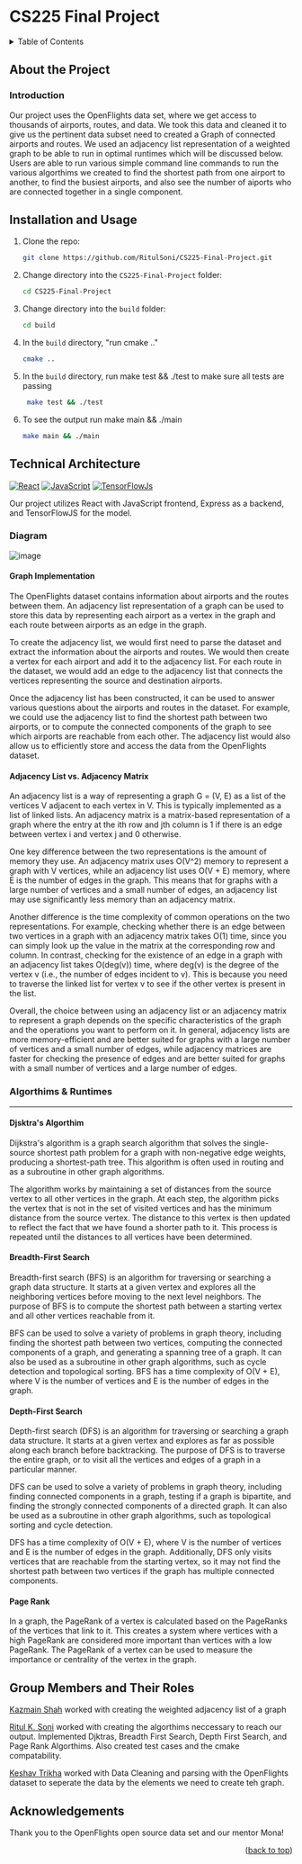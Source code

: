 # CS225 Final Project 



<a name="readme-top"></a>





<details>
  <summary>Table of Contents</summary>
  <ol>
    <li>
      <a href="#about-the-project">About The Project</a>
      <ul>
        <li><a href="#introduction">Introduction</a></li>
      </ul>
    </li>
    <li>
      <a href="#technical-architecture">Technical Architecture</a>
      <ul>
        <li><a href="#components">Components</a></li>
        <li><a href="#diagram">Diagram</a></li>
      </ul>
    </li>
    <li><a href="#installation-and-usage">Installation and Usage</a></li>
    <li><a href="#group-members-and-their-roles">Group members and their roles</a></li>
    <li><a href="#acknowledgements">Acknowledgements</a></li>
  </ol>
</details>

## About the Project

### Introduction
Our project uses the OpenFlights data set, where we get access to thousands of airports, routes, and data. We took this data and cleaned it to give us the pertinent data subset need to created a Graph of connected airports and routes. We used an adjacency list representation of a weighted graph to be able to run in optimal runtimes which will be discussed below. Users are able to run various simple command line commands to run the various algorthims we created to find the shortest path from one airport to another, to find the busiest airports, and also see the number of aiports who are connected together in a single component.  



## Installation and Usage

1. Clone the repo:
   ```sh
   git clone https://github.com/RitulSoni/CS225-Final-Project.git
   ```
2. Change directory into the `CS225-Final-Project` folder:
    ```sh
    cd CS225-Final-Project
    ```
3. Change directory into the `build` folder:
    ```sh
    cd build
    ```
      
4. In the `build` directory, "run cmake .."
   ```sh
   cmake ..
   ```
5. In the `build` directory, run make test && ./test to make sure all tests are passing
   ```sh
    make test && ./test
   ```
6. To see the output run make main && ./main  
    ```sh
   make main && ./main
    ```    


## Technical Architecture

[![React][React.js]][React-url] [![JavaScript][JavaScript]][JavaScript-url] [![TensorFlowJs][TensorFlowJS]][TensorFlowJS-url]

Our project utilizes React with JavaScript frontend, Express as a backend, and TensorFlowJS for the model.

### Diagram


![image](images/ArchitectureDiagram.png)


#### Graph Implementation 

The OpenFlights dataset contains information about airports and the routes between them. An adjacency list representation of a graph can be used to store this data by representing each airport as a vertex in the graph and each route between airports as an edge in the graph.

To create the adjacency list, we would first need to parse the dataset and extract the information about the airports and routes. We would then create a vertex for each airport and add it to the adjacency list. For each route in the dataset, we would add an edge to the adjacency list that connects the vertices representing the source and destination airports.

Once the adjacency list has been constructed, it can be used to answer various questions about the airports and routes in the dataset. For example, we could use the adjacency list to find the shortest path between two airports, or to compute the connected components of the graph to see which airports are reachable from each other. The adjacency list would also allow us to efficiently store and access the data from the OpenFlights dataset.

#### Adjacency List vs. Adjacency Matrix

An adjacency list is a way of representing a graph G = (V, E) as a list of the vertices V adjacent to each vertex in V. This is typically implemented as a list of linked lists. An adjacency matrix is a matrix-based representation of a graph where the entry at the ith row and jth column is 1 if there is an edge between vertex i and vertex j and 0 otherwise.

One key difference between the two representations is the amount of memory they use. An adjacency matrix uses O(V^2) memory to represent a graph with V vertices, while an adjacency list uses O(V + E) memory, where E is the number of edges in the graph. This means that for graphs with a large number of vertices and a small number of edges, an adjacency list may use significantly less memory than an adjacency matrix.

Another difference is the time complexity of common operations on the two representations. For example, checking whether there is an edge between two vertices in a graph with an adjacency matrix takes O(1) time, since you can simply look up the value in the matrix at the corresponding row and column. In contrast, checking for the existence of an edge in a graph with an adjacency list takes O(deg(v)) time, where deg(v) is the degree of the vertex v (i.e., the number of edges incident to v). This is because you need to traverse the linked list for vertex v to see if the other vertex is present in the list.

Overall, the choice between using an adjacency list or an adjacency matrix to represent a graph depends on the specific characteristics of the graph and the operations you want to perform on it. In general, adjacency lists are more memory-efficient and are better suited for graphs with a large number of vertices and a small number of edges, while adjacency matrices are faster for checking the presence of edges and are better suited for graphs with a small number of vertices and a large number of edges.

### Algorthims & Runtimes
***

#### Djsktra's Algorthim 
Dijkstra's algorithm is a graph search algorithm that solves the single-source shortest path problem for a graph with non-negative edge weights, producing a shortest-path tree. This algorithm is often used in routing and as a subroutine in other graph algorithms.

The algorithm works by maintaining a set of distances from the source vertex to all other vertices in the graph. At each step, the algorithm picks the vertex that is not in the set of visited vertices and has the minimum distance from the source vertex. The distance to this vertex is then updated to reflect the fact that we have found a shorter path to it. This process is repeated until the distances to all vertices have been determined.

#### Breadth-First Search
Breadth-first search (BFS) is an algorithm for traversing or searching a graph data structure. It starts at a given vertex and explores all the neighboring vertices before moving to the next level neighbors. The purpose of BFS is to compute the shortest path between a starting vertex and all other vertices reachable from it.

BFS can be used to solve a variety of problems in graph theory, including finding the shortest path between two vertices, computing the connected components of a graph, and generating a spanning tree of a graph. It can also be used as a subroutine in other graph algorithms, such as cycle detection and topological sorting. BFS has a time complexity of O(V + E), where V is the number of vertices and E is the number of edges in the graph.

#### Depth-First Search

Depth-first search (DFS) is an algorithm for traversing or searching a graph data structure. It starts at a given vertex and explores as far as possible along each branch before backtracking. The purpose of DFS is to traverse the entire graph, or to visit all the vertices and edges of a graph in a particular manner.

DFS can be used to solve a variety of problems in graph theory, including finding connected components in a graph, testing if a graph is bipartite, and finding the strongly connected components of a directed graph. It can also be used as a subroutine in other graph algorithms, such as topological sorting and cycle detection.

DFS has a time complexity of O(V + E), where V is the number of vertices and E is the number of edges in the graph. Additionally, DFS only visits vertices that are reachable from the starting vertex, so it may not find the shortest path between two vertices if the graph has multiple connected components.

#### Page Rank

In a graph, the PageRank of a vertex is calculated based on the PageRanks of the vertices that link to it. This creates a system where vertices with a high PageRank are considered more important than vertices with a low PageRank. The PageRank of a vertex can be used to measure the importance or centrality of the vertex in the graph.



## Group Members and Their Roles

[Kazmain Shah](https://github.com/kazshah23) worked with creating the weighted adjacency list of a graph

[Ritul K. Soni](https://github.com/RitulSoni) worked with creating the algorthims neccessary to reach our output. Implemented Djktras, Breadth First Search, Depth First Search, and Page Rank Algorthims. Also created test cases and the cmake compatability. 

[Keshav Trikha](https://github.com/ktrikha2) worked with Data Cleaning and parsing with the OpenFlights dataset to seperate the data by the elements we need to create teh graph. 


## Acknowledgements
Thank you to the OpenFlights open source data set and our mentor Mona!

<p align="right">(<a href="#readme-top">back to top</a>)</p>

<!-- Links & Images -->
[contributors-shield]: https://img.shields.io/github/contributors/CS222-UIUC/course-project-group-97.svg?style=for-the-badge
[contributors-url]: https://github.com/CS222-UIUC/course-project-group-97/graphs/contributors
[stars-shield]: https://img.shields.io/github/stars/CS222-UIUC/course-project-group-97.svg?style=for-the-badge
[stars-url]: https://github.com/CS222-UIUC/course-project-group-97/stargazers
[React.js]: https://img.shields.io/badge/React-20232A?style=for-the-badge&logo=react&logoColor=61DAFB
[React-url]: https://reactjs.org/
[JavaScript]:https://img.shields.io/badge/JavaScript-JS-yellowgreen
[JavaScript-url]: https://www.javascript.com
[TensorFlowJs]: https://img.shields.io/badge/TensorFlow-TensorFlow.js-blue
[TensorFlowJs-url]: https://www.tensorflow.org



